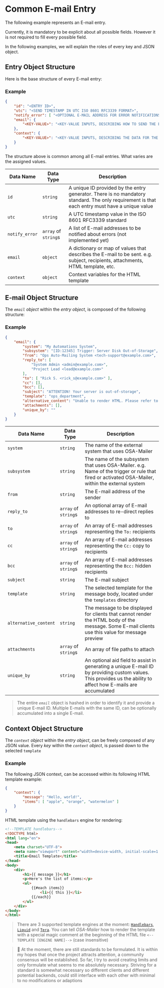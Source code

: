 # Common E-mail Entry


The following example represents an E-mail entry. 

Currently, it is mandatory to be explicit about all possible fields. However it is not required to fill every possible field.

In the following examples, we will explain the roles of every key and JSON object.

## Entry Object Structure

Here is the base structure of every E-mail entry:  

### Example

```json
{
    "id": "<ENTRY ID>",
    "utc": "<SEND TIMESTAMP IN UTC ISO 8601 RFC3339 FORMAT>",
    "notify_error": [ "<OPTIONAL E-MAIL ADDRESS FOR ERROR NOTIFICATIONS>" ],
    "email": {
        "<KEY-VALUE>": "<KEY-VALUE INPUTS, DESCRIBING HOW TO SEND THE E-MAIL>"
    },
    "context": {
        "<KEY-VALUE>": "<KEY-VALUE INPUTS, DESCRIBING THE DATA FOR THE HTML TEMPLATE>"
    }
}
```

The structure above is common among all E-mail entries. What varies are the assigned values.

| Data Name      | Data Type            | Description                                                                                                                                   |
| -------------- | -------------------- | --------------------------------------------------------------------------------------------------------------------------------------------- |
| `id`           | `string`             | A unique ID provided by the entry generator. There is no mandatory standard. The only requirement is that each entry must have a unique value |
| `utc`          | `string`             | A UTC timestamp value in the ISO 8601 RFC3339 standard                                                                                        |
| `notify_error` | `array` of `string`s | A list of E-mail addresses to be notified about errors (not implemented yet)                                                                  |
| `email`        | `object`             | A dictionary or map of values that describes the E-mail to be sent. e.g. subject, recipients, attachments, HTML template, etc.                |
| `context`      | `object`             | Context variables for the HTML template                                                                                                       |


## E-mail Object Structure

The _`email` object_ within the _entry object_, is composed of the following structure:  

### Example

```json
{
    "email": {
        "system": "My Automations System",
        "subsystem": "[ID:12345] Trigger: Server Disk Out-of-Storage",
        "from": "Ops Auto-Mailing System <tech-support@example.com>",
        "reply_to": [
            "System Admin <admin@example.com>",
            "Project Lead <lead@example.com>"
        ],
        "to": [ "Rick S. <rick_s@example.com>" ],
        "cc": [],
        "bcc": [],
        "subject": "ATTENTION! Your server is out-of-storage",
        "template": "ops_department",
        "alternative_content": "Unable to render HTML. Please refer to the Ops department for details.",
        "attachments": [],
        "unique_by": ""
    }
}

```
| Data Name             | Data Type            | Description                                                                                                                                                     |
| --------------------- | -------------------- | --------------------------------------------------------------------------------------------------------------------------------------------------------------- |
| `system`              | `string`             | The name of the external system that uses OSA-Mailer                                                                                                            |
| `subsystem`           | `string`             | The name of the subsystem that uses OSA-Mailer. e.g. Name of the trigger or rule that fired or activated OSA-Mailer, within the external system                 |
| `from`                | `string`             | The E-mail address of the sender                                                                                                                                |
| `reply_to`            | `array` of `string`s | An optional array of E-mail addresses to re-direct replies to                                                                                                   |
| `to`                  | `array` of `string`s | An array of E-mail addresses representing the `To:` recipients                                                                                                  |
| `cc`                  | `array` of `string`s | An array of E-mail addresses representing the `Cc:` copy to recipients                                                                                          |
| `bcc`                 | `array` of `string`s | An array of E-mail addresses representing the `Bcc:` hidden recipients                                                                                          |
| `subject`             | `string`             | The E-mail subject                                                                                                                                              |
| `template`            | `string`             | The selected template for the message body, located under the `templates` directory                                                                             |
| `alternative_content` | `string`             | The message to be displayed for clients that cannot render the HTML body of the message. Some E-mail clients use this value for message preview                 |
| `attachments`         | `array` of `string`s | An array of file paths to attach                                                                                                                                |
| `unique_by`           | `string`             | An optional aid field to assist in generating a unique E-mail ID by providing custom values. This provides us the ability to affect how E-mails are accumulated |

> The entire _`email`_ object is hashed in order to identify it and provide a unique E-mail ID. Multiple E-mails with the same ID, can be optionally accumulated into a single E-mail.

## Context Object Structure

The _`context` object_ within the _entry object_, can be freely composed of any JSON value. Every _key_ within the _`context` object_, is passed down to the selected `template`


### Example

The following JSON context, can be accessed within its following HTML template example:

```json
{
    "context": {
        "message": "Hello, world!",
        "items": [ "apple", "orange", "watermelon" ]
    }
}

```

HTML template using the `handlebars` engine for rendering:

```html
<!--TEMPLATE handlebars-->
<!DOCTYPE html>
<html lang="en">
<head>
    <meta charset="UTF-8">
    <meta name="viewport" content="width=device-width, initial-scale=1.0">
    <title>Email Template</title>
</head>
<body>
    <div>
        <h1>{{ message }}</h1>
        <p>Here's the list of items:</p>
        <ul>
            {{#each items}}
                <li>{{ this }}</li>
            {{/each}}
        </ul>
    </div>
</body>
</html>
```

> There are 3 supported template engines at the moment: [`Handlebars`](https://handlebarsjs.com/guide/), [`Liquid`](https://github.com/Shopify/liquid/wiki/Liquid-for-Designers) and [`Tera`](https://tera.netlify.app/docs/#templates). You can tell _OSA-Mailer_ how to render the template with a special magic comment at the beginning of the HTML file `<--TEMPLATE [ENGINE NAME]-->` (case insensitive)

> 🚨 At the moment, there are still standards to be formulated. It is within my hopes that once the project attracts attention, a community consensus will be established. So far, I try to avoid creating limits and only formulate what seems to me absolutely necessary. Striving for a standard is somewhat necessary so different clients and different potential backends, could still interface with each other with minimal to no modifications or adaptions